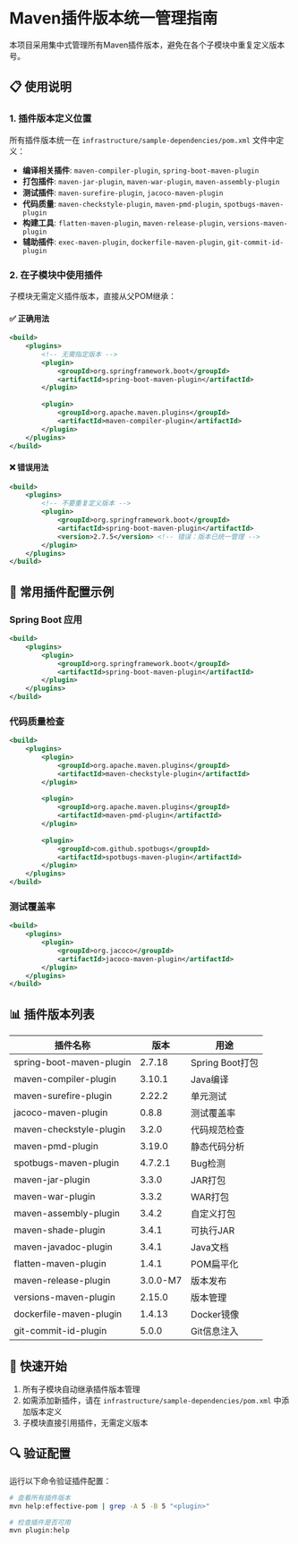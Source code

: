 # Maven插件版本统一管理指南

本项目采用集中式管理所有Maven插件版本，避免在各个子模块中重复定义版本号。

## 📋 使用说明

### 1. 插件版本定义位置

所有插件版本统一在 `infrastructure/sample-dependencies/pom.xml` 文件中定义：

- **编译相关插件**: `maven-compiler-plugin`, `spring-boot-maven-plugin`
- **打包插件**: `maven-jar-plugin`, `maven-war-plugin`, `maven-assembly-plugin`
- **测试插件**: `maven-surefire-plugin`, `jacoco-maven-plugin`
- **代码质量**: `maven-checkstyle-plugin`, `maven-pmd-plugin`, `spotbugs-maven-plugin`
- **构建工具**: `flatten-maven-plugin`, `maven-release-plugin`, `versions-maven-plugin`
- **辅助插件**: `exec-maven-plugin`, `dockerfile-maven-plugin`, `git-commit-id-plugin`

### 2. 在子模块中使用插件

子模块无需定义插件版本，直接从父POM继承：

#### ✅ 正确用法
```xml
<build>
    <plugins>
        <!-- 无需指定版本 -->
        <plugin>
            <groupId>org.springframework.boot</groupId>
            <artifactId>spring-boot-maven-plugin</artifactId>
        </plugin>
        
        <plugin>
            <groupId>org.apache.maven.plugins</groupId>
            <artifactId>maven-compiler-plugin</artifactId>
        </plugin>
    </plugins>
</build>
```

#### ❌ 错误用法
```xml
<build>
    <plugins>
        <!-- 不要重复定义版本 -->
        <plugin>
            <groupId>org.springframework.boot</groupId>
            <artifactId>spring-boot-maven-plugin</artifactId>
            <version>2.7.5</version> <!-- 错误：版本已统一管理 -->
        </plugin>
    </plugins>
</build>
```

## 🔧 常用插件配置示例

### Spring Boot 应用
```xml
<build>
    <plugins>
        <plugin>
            <groupId>org.springframework.boot</groupId>
            <artifactId>spring-boot-maven-plugin</artifactId>
        </plugin>
    </plugins>
</build>
```

### 代码质量检查
```xml
<build>
    <plugins>
        <plugin>
            <groupId>org.apache.maven.plugins</groupId>
            <artifactId>maven-checkstyle-plugin</artifactId>
        </plugin>
        
        <plugin>
            <groupId>org.apache.maven.plugins</groupId>
            <artifactId>maven-pmd-plugin</artifactId>
        </plugin>
        
        <plugin>
            <groupId>com.github.spotbugs</groupId>
            <artifactId>spotbugs-maven-plugin</artifactId>
        </plugin>
    </plugins>
</build>
```

### 测试覆盖率
```xml
<build>
    <plugins>
        <plugin>
            <groupId>org.jacoco</groupId>
            <artifactId>jacoco-maven-plugin</artifactId>
        </plugin>
    </plugins>
</build>
```

## 📊 插件版本列表

| 插件名称 | 版本 | 用途 |
|---------|------|------|
| spring-boot-maven-plugin | 2.7.18 | Spring Boot打包 |
| maven-compiler-plugin | 3.10.1 | Java编译 |
| maven-surefire-plugin | 2.22.2 | 单元测试 |
| jacoco-maven-plugin | 0.8.8 | 测试覆盖率 |
| maven-checkstyle-plugin | 3.2.0 | 代码规范检查 |
| maven-pmd-plugin | 3.19.0 | 静态代码分析 |
| spotbugs-maven-plugin | 4.7.2.1 | Bug检测 |
| maven-jar-plugin | 3.3.0 | JAR打包 |
| maven-war-plugin | 3.3.2 | WAR打包 |
| maven-assembly-plugin | 3.4.2 | 自定义打包 |
| maven-shade-plugin | 3.4.1 | 可执行JAR |
| maven-javadoc-plugin | 3.4.1 | Java文档 |
| flatten-maven-plugin | 1.4.1 | POM扁平化 |
| maven-release-plugin | 3.0.0-M7 | 版本发布 |
| versions-maven-plugin | 2.15.0 | 版本管理 |
| dockerfile-maven-plugin | 1.4.13 | Docker镜像 |
| git-commit-id-plugin | 5.0.0 | Git信息注入 |

## 🚀 快速开始

1. 所有子模块自动继承插件版本管理
2. 如需添加新插件，请在 `infrastructure/sample-dependencies/pom.xml` 中添加版本定义
3. 子模块直接引用插件，无需定义版本

## 🔍 验证配置

运行以下命令验证插件配置：

```bash
# 查看所有插件版本
mvn help:effective-pom | grep -A 5 -B 5 "<plugin>"

# 检查插件是否可用
mvn plugin:help
```